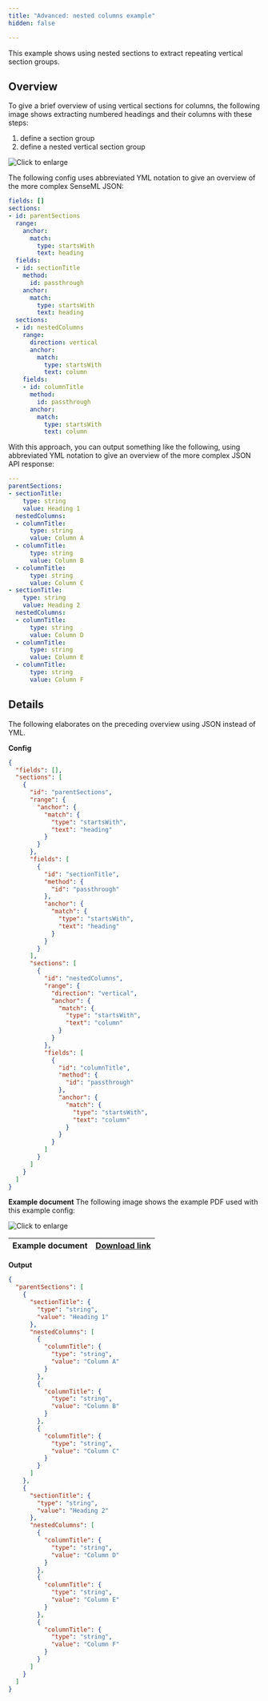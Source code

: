 ```yaml
---
title: "Advanced: nested columns example"
hidden: false

---
```


This example shows using nested sections to extract repeating vertical section groups.

Overview
-----

To give a brief overview of using vertical sections for columns, the following image shows extracting numbered headings and their columns with these steps:

1. define a section group
2. define a nested vertical section  group

![Click to enlarge](https://raw.githubusercontent.com/sensible-hq/sensible-docs/main/readme-sync/assets/v0/images/final/vertical_sections_col_sect.png)

The following config uses abbreviated YML notation to give an overview of the more complex SenseML JSON: 

```yml
fields: []
sections:
- id: parentSections
  range:
    anchor:
      match:
        type: startsWith
        text: heading
  fields:
  - id: sectionTitle
    method:
      id: passthrough
    anchor:
      match:
        type: startsWith
        text: heading
  sections:
  - id: nestedColumns
    range:
      direction: vertical
      anchor:
        match:
          type: startsWith
          text: column
    fields:
    - id: columnTitle
      method:
        id: passthrough
      anchor:
        match:
          type: startsWith
          text: column

```

With this approach, you can output something like the following, using abbreviated YML notation to give an overview of the more complex JSON API response:

```yml
---
parentSections:
- sectionTitle:
    type: string
    value: Heading 1
  nestedColumns:
  - columnTitle:
      type: string
      value: Column A
  - columnTitle:
      type: string
      value: Column B
  - columnTitle:
      type: string
      value: Column C
- sectionTitle:
    type: string
    value: Heading 2
  nestedColumns:
  - columnTitle:
      type: string
      value: Column D
  - columnTitle:
      type: string
      value: Column E
  - columnTitle:
      type: string
      value: Column F

```

Details
----
The following elaborates on the preceding overview using JSON instead of YML.

**Config**

```json
{
  "fields": [],
  "sections": [
    {
      "id": "parentSections",
      "range": {
        "anchor": {
          "match": {
            "type": "startsWith",
            "text": "heading"
          }
        }
      },
      "fields": [
        {
          "id": "sectionTitle",
          "method": {
            "id": "passthrough"
          },
          "anchor": {
            "match": {
              "type": "startsWith",
              "text": "heading"
            }
          }
        }
      ],
      "sections": [
        {
          "id": "nestedColumns",
          "range": {
            "direction": "vertical",
            "anchor": {
              "match": {
                "type": "startsWith",
                "text": "column"
              }
            }
          },
          "fields": [
            {
              "id": "columnTitle",
              "method": {
                "id": "passthrough"
              },
              "anchor": {
                "match": {
                  "type": "startsWith",
                  "text": "column"
                }
              }
            }
          ]
        }
      ]
    }
  ]
}
```

**Example document**
The following image shows the example PDF used with this example config:

![Click to enlarge](https://raw.githubusercontent.com/sensible-hq/sensible-docs/main/readme-sync/assets/v0/images/final/vertical_sections_col_sect_1.png)

| Example document | [Download link](https://raw.githubusercontent.com/sensible-hq/sensible-docs/main/readme-sync/assets/v0/pdfs/vertical_sections_col_section.pdf) |
| ----------- | ------------------------------------------------------------ |

**Output**

```json
{
  "parentSections": [
    {
      "sectionTitle": {
        "type": "string",
        "value": "Heading 1"
      },
      "nestedColumns": [
        {
          "columnTitle": {
            "type": "string",
            "value": "Column A"
          }
        },
        {
          "columnTitle": {
            "type": "string",
            "value": "Column B"
          }
        },
        {
          "columnTitle": {
            "type": "string",
            "value": "Column C"
          }
        }
      ]
    },
    {
      "sectionTitle": {
        "type": "string",
        "value": "Heading 2"
      },
      "nestedColumns": [
        {
          "columnTitle": {
            "type": "string",
            "value": "Column D"
          }
        },
        {
          "columnTitle": {
            "type": "string",
            "value": "Column E"
          }
        },
        {
          "columnTitle": {
            "type": "string",
            "value": "Column F"
          }
        }
      ]
    }
  ]
}
```

